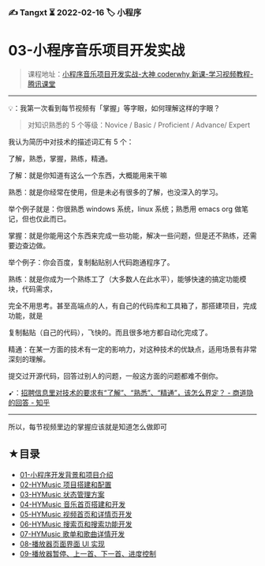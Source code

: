 ### ✍️ Tangxt ⏳ 2022-02-16 🏷️ 小程序

# 03-小程序音乐项目开发实战

> 课程地址：[小程序音乐项目开发实战-大神 coderwhy 新课-学习视频教程-腾讯课堂](https://ke.qq.com/course/4162214)

---

💡：我第一次看到每节视频有「掌握」等字眼，如何理解这样的字眼？

> 对知识熟悉的 5 个等级：Novice / Basic / Proficient / Advance/ Expert

我认为简历中对技术的描述词汇有 5 个：

了解，熟悉，掌握，熟练，精通。

了解：就是你知道有这么一个东西，大概能用来干嘛

熟悉：就是你经常在使用，但是未必有很多的了解，也没深入的学习。

举个例子就是：你很熟悉 windows 系统，linux 系统；熟悉用 emacs org 做笔记，但也仅此而已。

掌握：就是你能用这个东西来完成一些功能，解决一些问题，但是还不熟练，还需要边查边做。

举个例子：你会百度，复制黏贴别人代码跑通程序了。

熟练：就是你成为一个熟练工了（大多数人在此水平），能够快速的搞定功能模块，代码需求，

完全不用思考。甚至高端点的人，有自己的代码库和工具箱了，那搭建项目，完成功能，就是

复制黏贴（自己的代码），飞快的。而且很多地方都自动化完成了。

精通：在某一方面的技术有一定的影响力，对这种技术的优缺点，适用场景有非常深刻的理解。

提交过开源代码，回答过别人的问题，一般这方面的问题都难不倒你。

➹：[招聘信息里对技术的要求有“了解”、“熟悉”、“精通”，该怎么界定？ - 商道隐的回答 - 知乎](https://www.zhihu.com/question/19557902/answer/209712415)

---

所以，每节视频里边的掌握应该就是知道怎么做即可

## ★目录

- [01-⼩程序开发背景和项⽬介绍](./01.md)
- [02-HYMusic 项⽬搭建和配置](./02.md)
- [03-HYMusic 状态管理⽅案](./03.md)
- [04-HYMusic ⾳乐⾸⻚搭建和开发](./04.md)
- [05-HYMusic 视频⾸⻚和详情⻚开发](./05.md)
- [06-HYMusic 搜索⻚和搜索功能开发](./06.md)
- [07-HYMusic 歌单和歌曲详情开发](./07.md)
- [08-播放器⻚⾯界⾯ UI 实现](./08.md)
- [09-播放器暂停、上⼀⾸、下⼀⾸、进度控制](./09.md)